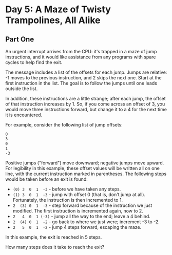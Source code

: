 # Day 5: A Maze of Twisty Trampolines, All Alike

## Part One

An urgent interrupt arrives from the CPU: it's trapped in a maze of jump instructions, and it would like assistance from any programs with spare cycles to help find the exit.

The message includes a list of the offsets for each jump. Jumps are relative: -1 moves to the previous instruction, and 2 skips the next one. Start at the first instruction in the list. The goal is to follow the jumps until one leads outside the list.

In addition, these instructions are a little strange; after each jump, the offset of that instruction increases by 1. So, if you come across an offset of 3, you would move three instructions forward, but change it to a 4 for the next time it is encountered.

For example, consider the following list of jump offsets:

```txt
0
3
0
1
-3
```

Positive jumps ("forward") move downward; negative jumps move upward. For legibility in this example, these offset values will be written all on one line, with the current instruction marked in parentheses. The following steps would be taken before an exit is found:

- `(0) 3  0  1  -3` - before we have taken any steps.
- `(1) 3  0  1  -3` - jump with offset 0 (that is, don't jump at all). Fortunately, the instruction is then incremented to 1.
- `2  (3) 0  1  -3` - step forward because of the instruction we just modified. The first instruction is incremented again, now to 2.
- `2   4  0  1 (-3)` - jump all the way to the end; leave a 4 behind.
- `2  (4) 0  1  -2` - go back to where we just were; increment -3 to -2.
- `2   5  0  1  -2` - jump 4 steps forward, escaping the maze.

In this example, the exit is reached in 5 steps.

How many steps does it take to reach the exit?

